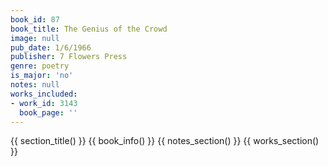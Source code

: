 ```yaml
---
book_id: 87
book_title: The Genius of the Crowd
image: null
pub_date: 1/6/1966
publisher: 7 Flowers Press
genre: poetry
is_major: 'no'
notes: null
works_included:
- work_id: 3143
  book_page: ''
---
```


{{ section_title() }}
{{ book_info() }}
{{ notes_section() }}
{{ works_section() }}
